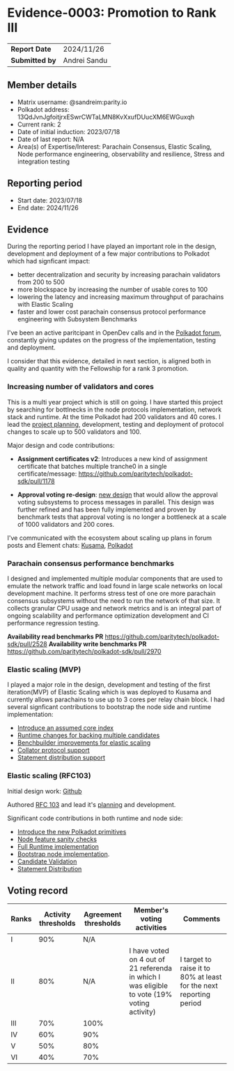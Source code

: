 # Evidence-0003: Promotion to Rank III

|                 |                                                                                             |
| --------------- | ------------------------------------------------------------------------------------------- |
| **Report Date** | 2024/11/26                                                                                  |
| **Submitted by**| Andrei Sandu                                                                                |

## Member details

- Matrix username: @sandreim:parity.io
- Polkadot address: 13QdJvnJgfoitjrxESwrCWTaLMN8KvXxufDUucXM6EWGuxqh
- Current rank: 2
- Date of initial induction: 2023/07/18
- Date of last report: N/A
- Area(s) of Expertise/Interest: Parachain Consensus, Elastic Scaling, Node performance engineering, observability and resilience, Stress and integration testing

## Reporting period

- Start date: 2023/07/18
- End date: 2024/11/26

## Evidence

During the reporting period I have played an important role in the design, development and deployment of a few major contributions to Polkadot which had signficant impact:

- better decentralization and security by increasing parachain validators from 200 to 500
- more blockspace by increasing the number of usable cores to 100
- lowering the latency and increasing maximum throughput of parachains with Elastic Scaling
- faster and lower cost parachain consensus protocol performance engineering with Subsystem Benchmarks

I've been an active paritcipant in OpenDev calls and in the [Polkadot forum](https://forum.polkadot.network/u/sandreim/activity), constantly giving updates on the progress of the implementation, testing and deployment.

I consider that this evidence, detailed in next section, is aligned both in quality and quantity with the Fellowship for a rank 3 promotion.

### Increasing number of validators and cores

This is a multi year project which is still on going. I have started this project by searching for bottlnecks
in the node protocols implementation, network stack and runtime. At the time Polkadot had 200 validators
and 40 cores. I lead the [project planning](https://github.com/paritytech/roadmap/issues/26),
development, testing and deployment of protocol changes to scale up to 500 validators and 100.

Major design and code contributions:

- **Assignment certificates v2**: Introduces a new kind of assignment certificate that batches multiple tranche0 in a single certificate/message: https://github.com/paritytech/polkadot-sdk/pull/1178

- **Approval voting re-design**:
  [new design](https://github.com/paritytech/polkadot-sdk/issues/1617) that would allow the
  approval voting subsystems to process messages in parallel. This design was further
  refined and has been fully implemented and proven by benchmark tests that approval voting is no
  longer a bottleneck at a scale of 1000 validators and 200 cores.

I've communicated with the ecosystem about scaling up plans in forum posts and Element chats:
[Kusama](https://forum.polkadot.network/t/update-parachain-validator-set-size-increase-on-kusama/8218),
[Polkadot](https://forum.polkadot.network/t/update-polkadot-validator-set-size-increase/8682)

### Parachain consensus performance benchmarks

I designed and implemented multiple modular components that are used to emulate the network
traffic and load found in large scale networks on local development machine. It performs stress
test of one ore more parachain consensus subsystems without the need to run the network of that
size. It collects granular CPU usage and network metrics and is an integral part of ongoing
scalability and performance optimization development and CI performance regression testing.

**Availability read benchmarks PR** https://github.com/paritytech/polkadot-sdk/pull/2528
**Availability write benchmarks PR** https://github.com/paritytech/polkadot-sdk/pull/2970

### Elastic scaling (MVP)

I played a major role in the design, development and testing of the first iteration(MVP) of
Elastic Scaling which is was deployed to Kusama and currently allows parachains to
use up to 3 cores per relay chain block. I had several signficant contributions to bootstrap
the node side and runtime implementation:

- [Introduce an assumed core index](https://github.com/paritytech/polkadot-sdk/pull/3229)
- [Runtime changes for backing multiple candidates ](https://github.com/paritytech/polkadot-sdk/pull/3231)
- [Benchbuilder improvements for elastic scaling](https://github.com/paritytech/polkadot-sdk/pull/3573)
- [Collator protocol support](https://github.com/paritytech/polkadot-sdk/pull/3795)
- [Statement distribution support](https://github.com/paritytech/polkadot-sdk/pull/3879)

### Elastic scaling (RFC103)

Initial design work: [Github](https://github.com/polkadot-fellows/RFCs/issues/92)

Authored [RFC 103](https://github.com/polkadot-fellows/RFCs/blob/main/text/0103-introduce-core-index-commitment.md) and lead it's [planning](https://github.com/orgs/paritytech/projects/119/views/25) and development.

Significant code contributions in both runtime and node side:

- [Introduce the new Polkadot primitives](https://github.com/paritytech/polkadot-sdk/issues/5044)
- [Node feature sanity checks](https://github.com/paritytech/polkadot-sdk/pull/5362)
- [Full Runtime implementation](https://github.com/paritytech/polkadot-sdk/pull/5423)
- [Bootstrap node implementation](https://github.com/paritytech/polkadot-sdk/pull/5679).
- [Candidate Validation](https://github.com/paritytech/polkadot-sdk/pull/5847)
- [Statement Distribution](https://github.com/paritytech/polkadot-sdk/pull/5883)

## Voting record

|  Ranks | Activity thresholds | Agreement thresholds | Member's voting activities | Comments |
|---|---|---|---|---|
|I  |90%   |N/A   |   |  |
|II |80%   |N/A   | I have voted on 4 out of 21 referenda in which I was eligible to vote (19% voting activity) | I target to raise it to 80% at least for the next reporting period |
|III|70%   |100%  |   |  |
|IV |60%   |90%   |   |  |
|V  |50%   |80%   |   |  |
|VI |40%   |70%   |   |  |

